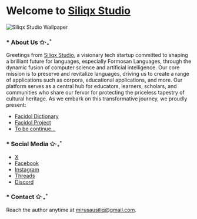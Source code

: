 # Welcome to [Siliqx Studio](http://github.com/siliqx)

![Siliqx Studio Wallpaper](https://cdn.discordapp.com/attachments/899426054547079201/1198694184840859729/siliqx-wallpapper-new.png?ex=65bfd5f4&is=65ad60f4&hm=f9c97d376ac9f42c64851d56a74356f8ed71b6bed422ded40b690af0b2f14a15&)

### * About Us ✩‧₊˚

Greetings from [Siliqx Studio](http://github.com/siliqx), a visionary tech startup committed to shaping a brilliant future for languages, especially Formosan Languages, through the dynamic fusion of computer science and artificial intelligence. Our core mission is to preserve and revitalize languages, driving us to create a range of applications such as corpora, educational applications, and more. Our platform serves as a central hub for educators, learners, scholars, and communities who share our fervor for protecting the priceless tapestry of cultural heritage. As we embark on this transformative journey, we proudly present:

- [Facidol Dictionary](https://lab.mirusausiliq.com/facidol-dict)
- [Facidol Project](https://lab.mirusausiliq.com/facidolproject)
- [To be continue...](https://www.youtube.com/watch?v=dQw4w9WgXcQ)

### * Social Media ✩‧₊˚

- [X](https://twitter.com/siliqxstudio)
- [Facebook](https://www.facebook.com/siliqx)
- [Instagram](https://www.instagram.com/siliqx)
- [Threads](https://www.threads.net/@siliqx)
- [Discord](https://discord.gg/yskWCsdv6H)

### * Contact ✩‧₊˚

Reach the author anytime at <mirusausiliq@gmail.com>.